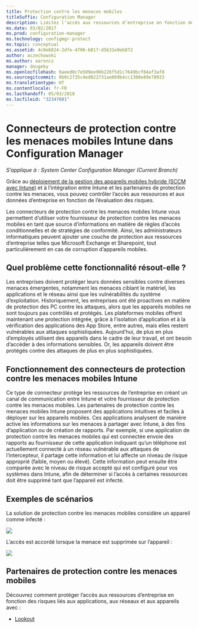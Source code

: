```yaml
---
title: Protection contre les menaces mobiles
titleSuffix: Configuration Manager
description: Limitez l’accès aux ressources d’entreprise en fonction des risques liés aux applications, aux réseaux et aux appareils en utilisant Configuration Manager et les partenaires de protection contre les menaces mobiles Intune.
ms.date: 03/02/2017
ms.prod: configuration-manager
ms.technology: configmgr-protect
ms.topic: conceptual
ms.assetid: 4c0e6824-2dfe-4700-b817-d5631e0eb872
author: aczechowski
ms.author: aaroncz
manager: dougeby
ms.openlocfilehash: 6aeed0c7e509ee96b226f5d1c7649bcf84af3af8
ms.sourcegitcommit: 0b0c2735c4ed822731ae069b4cc1380e89e78933
ms.translationtype: HT
ms.contentlocale: fr-FR
ms.lasthandoff: 05/03/2018
ms.locfileid: "32347601"
---
```

# <a name="intune-mobile-threat-defense-connectors-in-configuration-manager"></a>Connecteurs de protection contre les menaces mobiles Intune dans Configuration Manager

*S’applique à : System Center Configuration Manager (Current Branch)*

Grâce au [déploiement de la gestion des appareils mobiles hybride (SCCM avec Intune)](https://docs.microsoft.com/sccm/mdm/understand/choose-between-standalone-intune-and-hybrid-mobile-device-management) et à l’intégration entre Intune et les partenaires de protection contre les menaces, vous pouvez contrôler l’accès aux ressources et aux données d’entreprise en fonction de l’évaluation des risques.

Les connecteurs de protection contre les menaces mobiles Intune vous permettent d’utiliser votre fournisseur de protection contre les menaces mobiles en tant que source d’informations en matière de règles d’accès conditionnelles et de stratégies de conformité. Ainsi, les administrateurs informatiques peuvent ajouter une couche de protection aux ressources d’entreprise telles que Microsoft Exchange et Sharepoint, tout particulièrement en cas de corruption d’appareils mobiles.

## <a name="what-problem-does-this-solve"></a>Quel problème cette fonctionnalité résout-elle ?

Les entreprises doivent protéger leurs données sensibles contre diverses menaces émergentes, notamment les menaces ciblant le matériel, les applications et le réseau ainsi que les vulnérabilités du système d’exploitation.
Historiquement, les entreprises ont été proactives en matière de protection des PC contre les attaques, alors que les appareils mobiles ne sont toujours pas contrôlés et protégés. Les plateformes mobiles offrent maintenant une protection intégrée, grâce à l’isolation d’application et à la vérification des applications des App Store, entre autres, mais elles restent vulnérables aux attaques sophistiquées. Aujourd’hui, de plus en plus d’employés utilisent des appareils dans le cadre de leur travail, et ont besoin d’accéder à des informations sensibles. Or, les appareils doivent être protégés contre des attaques de plus en plus sophistiquées.

## <a name="how-the-intune-mobile-threat-defense-connectors-work"></a>Fonctionnement des connecteurs de protection contre les menaces mobiles Intune

Ce type de connecteur protège les ressources de l’entreprise en créant un canal de communication entre Intune et votre fournisseur de protection contre les menaces mobiles. Les partenaires de protection contre les menaces mobiles Intune proposent des applications intuitives et faciles à déployer sur les appareils mobiles. Ces applications analysent de manière active les informations sur les menaces à partager avec Intune, à des fins d’application ou de création de rapports. Par exemple, si une application de protection contre les menaces mobiles qui est connectée envoie des rapports au fournisseur de cette application indiquant qu’un téléphone est actuellement connecté à un réseau vulnérable aux attaques de l’intercepteur, il partage cette information et lui affecte un niveau de risque approprié (faible, moyen ou élevé). Cette information peut ensuite être comparée avec le niveau de risque accepté qui est configuré pour vos systèmes dans Intune, afin de déterminer si l’accès à certaines ressources doit être supprimé tant que l’appareil est infecté.

## <a name="sample-scenarios"></a>Exemples de scénarios

La solution de protection contre les menaces mobiles considère un appareil comme infecté :

![](http://i.imgur.com/Li1WUOU.png)

L’accès est accordé lorsque la menace est supprimée sur l’appareil :

![](http://i.imgur.com/VCIwpdz.png)

## <a name="mobile-threat-defense-partners"></a>Partenaires de protection contre les menaces mobiles

Découvrez comment protéger l’accès aux ressources d’entreprise en fonction des risques liés aux applications, aux réseaux et aux appareils avec :

- [Lookout](https://docs.microsoft.com/sccm/protect/deploy-use/lookout-mobile-threat-defense-in-configuration-manager)
